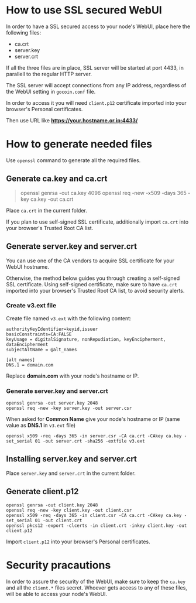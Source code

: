 # How to use SSL secured WebUI

In order to have a SSL secured access to your node's WebUI, place here the following files:
* ca.crt
* server.key
* server.crt

If all the three files are in place, SSL server will be started at port 4433, in parallell to the regular HTTP server.

The SSL server will accept connections from any IP address, regardless of the WebUI setting in `gocoin.conf` file.

In order to access it you will need `client.p12` certificate imported into your browser's Personal certificates.

Then use URL like **https://your.hostname.or.ip:4433/**


# How to generate needed files

Use `openssl` command to generate all the required files.

## Generate ca.key and ca.crt
> openssl genrsa -out ca.key 4096
> openssl req -new -x509 -days 365 -key ca.key -out ca.crt

Place `ca.crt` in the current folder.

If you plan to use self-signed SSL certificate, additionally import `ca.crt` into your browser's Trusted Root CA list.

## Generate server.key and server.crt

You can use one of the CA vendors to acquire SSL certificate for your WebUI hostname.

Otherwise, the method below guides you through creating a self-signed SSL certificate.
Using self-signed certificate, make sure to have `ca.crt` imported into your browser's Trusted Root CA list, to avoid security alerts.

### Create v3.ext file
Create file named `v3.ext` with the following content:

	authorityKeyIdentifier=keyid,issuer
	basicConstraints=CA:FALSE
	keyUsage = digitalSignature, nonRepudiation, keyEncipherment, dataEncipherment
	subjectAltName = @alt_names

	[alt_names]
	DNS.1 = domain.com

Replace **domain.com** with your node's hostname or IP.

### Generate server.key and server.crt
	openssl genrsa -out server.key 2048
	openssl req -new -key server.key -out server.csr

When asked for **Common Name** give your node's hostname or IP (same value as **DNS.1** in `v3.ext` file)

	openssl x509 -req -days 365 -in server.csr -CA ca.crt -CAkey ca.key -set_serial 01 -out server.crt -sha256 -extfile v3.ext

## Installing server.key and server.crt

Place `server.key` and `server.crt` in the current folder.

## Generate client.p12
	openssl genrsa -out client.key 2048
	openssl req -new -key client.key -out client.csr
	openssl x509 -req -days 365 -in client.csr -CA ca.crt -CAkey ca.key -set_serial 01 -out client.crt
	openssl pkcs12 -export -clcerts -in client.crt -inkey client.key -out client.p12

Import `client.p12` into your browser's Personal certificates.


# Security pracautions

In order to assure the security of the WebUI, make sure to keep the `ca.key` and all the `client.*` files secret.
Whoever gets access to any of these files, will be able to access your node's WebUI.
